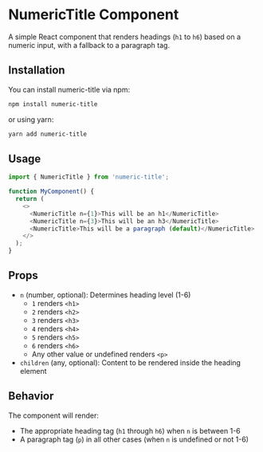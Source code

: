 # NumericTitle Component

A simple React component that renders headings (`h1` to `h6`) based on a numeric input, with a fallback to a paragraph tag.

## Installation

You can install numeric-title via npm:

```bash
npm install numeric-title
```

or using yarn:

```bash
yarn add numeric-title
```

## Usage

```typescript
import { NumericTitle } from 'numeric-title';

function MyComponent() {
  return (
    <>
      <NumericTitle n={1}>This will be an h1</NumericTitle>
      <NumericTitle n={3}>This will be an h3</NumericTitle>
      <NumericTitle>This will be a paragraph (default)</NumericTitle>
    </>
  );
}
```

## Props

- `n` (number, optional): Determines heading level (1-6)
  - `1` renders `<h1>`
  - `2` renders `<h2>`
  - `3` renders `<h3>`
  - `4` renders `<h4>`
  - `5` renders `<h5>`
  - `6` renders `<h6>`
  - Any other value or undefined renders `<p>`
- `children` (any, optional): Content to be rendered inside the heading element

## Behavior

The component will render:

- The appropriate heading tag (`h1` through `h6`) when `n` is between 1-6
- A paragraph tag (`p`) in all other cases (when `n` is undefined or not 1-6)
